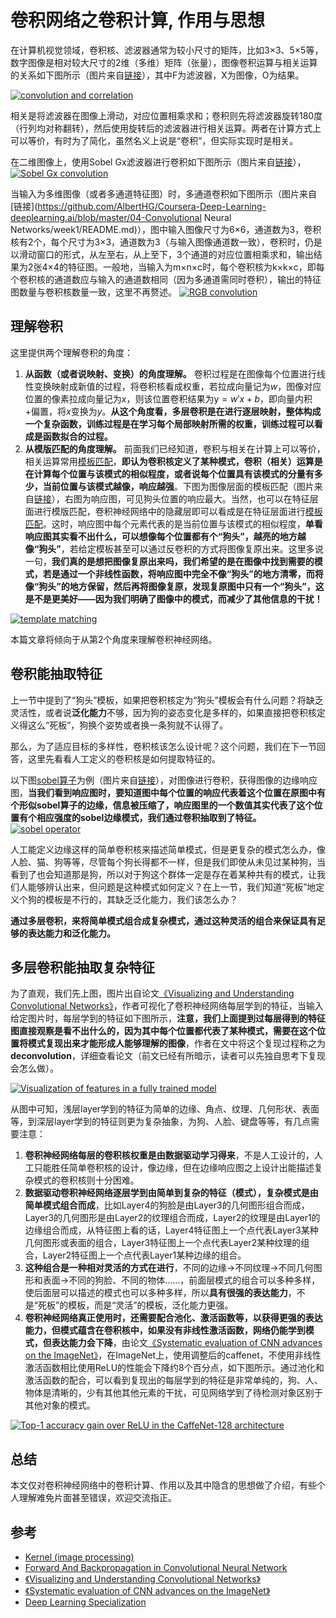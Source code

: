 # 卷积网络之卷积计算, 作用与思想

在计算机视觉领域，卷积核、滤波器通常为较小尺寸的矩阵，比如3×3、5×5等，数字图像是相对较大尺寸的2维（多维）矩阵（张量），图像卷积运算与相关运算的关系如下图所示（图片来自[链接](https://medium.com/@2017csm1006/forward-and-backpropagation-in-convolutional-neural-network-4dfa96d7b37e)），其中F为滤波器，X为图像，O为结果。

[![convolution and correlation](E:\kuisu\typora\深度学习资料\卷积网络\卷积网络之卷积计算及思想.assets\izLm3d.png)](https://s1.ax1x.com/2018/11/18/izLm3d.png)

相关是将滤波器在图像上滑动，对应位置相乘求和；卷积则先将滤波器旋转180度（行列均对称翻转），然后使用旋转后的滤波器进行相关运算。两者在计算方式上可以等价，有时为了简化，虽然名义上说是“卷积”，但实际实现时是相关。

在二维图像上，使用Sobel Gx滤波器进行卷积如下图所示（图片来自[链接](https://datascience.stackexchange.com/questions/23183/why-convolutions-always-use-odd-numbers-as-filter-size)），
[![Sobel Gx convolution](E:\kuisu\typora\深度学习资料\卷积网络\卷积网络之卷积计算及思想.assets\izLngA.png)](https://s1.ax1x.com/2018/11/18/izLngA.png)

当输入为多维图像（或者多通道特征图）时，多通道卷积如下图所示（图片来自[链接](https://github.com/AlbertHG/Coursera-Deep-Learning-deeplearning.ai/blob/master/04-Convolutional Neural Networks/week1/README.md)），图中输入图像尺寸为6×6，通道数为3，卷积核有2个，每个尺寸为3×3，通道数为3（与输入图像通道数一致），卷积时，仍是以滑动窗口的形式，从左至右，从上至下，3个通道的对应位置相乘求和，输出结果为2张4×4的特征图。一般地，当输入为m×n×c时，每个卷积核为k×k×c，即每个卷积核的通道数应与输入的通道数相同（因为多通道需同时卷积），输出的特征图数量与卷积核数量一致，这里不再赘述。
[![RGB convolution](E:\kuisu\typora\深度学习资料\卷积网络\卷积网络之卷积计算及思想.assets\izLujI.png)](https://s1.ax1x.com/2018/11/18/izLujI.png)

## 理解卷积

这里提供两个理解卷积的角度：

1. **从函数（或者说映射、变换）的角度理解。** 卷积过程是在图像每个位置进行线性变换映射成新值的过程，将卷积核看成权重，若拉成向量记为$w$，图像对应位置的像素拉成向量记为$x$，则该位置卷积结果为y$=w′x+b$，即向量内积+偏置，将$x$变换为$y$。**从这个角度看，多层卷积是在进行逐层映射，整体构成一个复杂函数，训练过程是在学习每个局部映射所需的权重，训练过程可以看成是函数拟合的过程。**
2. **从模版匹配的角度理解。** 前面我们已经知道，卷积与相关在计算上可以等价，相关运算常用[模板匹配](https://wiki2.org/en/Template_matching)，**即认为卷积核定义了某种模式，卷积（相关）运算是在计算每个位置与该模式的相似程度，或者说每个位置具有该模式的分量有多少，当前位置与该模式越像，响应越强**。下图为图像层面的模板匹配（图片来自[链接](https://docs.opencv.org/2.4/doc/tutorials/imgproc/histograms/template_matching/template_matching.html)），右图为响应图，可见狗头位置的响应最大。当然，也可以在特征层面进行模版匹配，卷积神经网络中的隐藏层即可以看成是在特征层面进行[模板匹配](https://wiki2.org/en/Template_matching)。这时，响应图中每个元素代表的是当前位置与该模式的相似程度，**单看响应图其实看不出什么，可以想像每个位置都有个“狗头”，越亮的地方越像“狗头”**，若给定模板甚至可以通过反卷积的方式将图像复原出来。这里多说一句，**我们真的是想把图像复原出来吗，我们希望的是在图像中找到需要的模式，若是通过一个非线性函数，将响应图中完全不像“狗头”的地方清零，而将像“狗头”的地方保留，然后再将图像复原，发现复原图中只有一个“狗头”，这是不是更美好——因为我们明确了图像中的模式，而减少了其他信息的干扰！**

[![template matching](E:\kuisu\typora\深度学习资料\卷积网络\卷积网络之卷积计算及思想.assets\izLQDP.png)](https://s1.ax1x.com/2018/11/18/izLQDP.png)

本篇文章将倾向于从第2个角度来理解卷积神经网络。

## 卷积能抽取特征

上一节中提到了“狗头”模板，如果把卷积核定为“狗头”模板会有什么问题？将缺乏灵活性，或者说**泛化能力**不够，因为狗的姿态变化是多样的，如果直接把卷积核定义得这么“死板”，狗换个姿势或者换一条狗就不认得了。

那么，为了适应目标的多样性，卷积核该怎么设计呢？这个问题，我们在下一节回答，这里先看看人工定义的卷积核是如何提取特征的。

以下图[sobel算子](https://wiki2.org/en/Sobel_operator)为例（图片来自[链接](https://wiki2.org/en/Sobel_operator)），对图像进行卷积，获得图像的边缘响应图，**当我们看到响应图时，要知道图中每个位置的响应代表着这个位置在原图中有个形似sobel算子的边缘，信息被压缩了，响应图里的一个数值其实代表了这个位置有个相应强度的sobel边缘模式，我们通过卷积抽取到了特征。**
[![sobel operator](E:\kuisu\typora\深度学习资料\卷积网络\卷积网络之卷积计算及思想.assets\izL3E8.png)](https://s1.ax1x.com/2018/11/18/izL3E8.png)

人工能定义边缘这样的简单卷积核来描述简单模式，但是更复杂的模式怎么办，像人脸、猫、狗等等，尽管每个狗长得都不一样，但是我们即使从未见过某种狗，当看到了也会知道那是狗，所以对于狗这个群体一定是存在着某种共有的模式，让我们人能够辨认出来，但问题是这种模式如何定义？在上一节，我们知道“死板”地定义个狗的模板是不行的，其缺乏泛化能力，我们该怎么办？

**通过多层卷积，来将简单模式组合成复杂模式，通过这种灵活的组合来保证具有足够的表达能力和泛化能力。**

## 多层卷积能抽取复杂特征

为了直观，我们先上图，图片出自论文[《Visualizing and Understanding Convolutional Networks》](https://arxiv.org/abs/1311.2901)，作者可视化了卷积神经网络每层学到的特征，当输入给定图片时，每层学到的特征如下图所示，**注意，我们上面提到过每层得到的特征图直接观察是看不出什么的，因为其中每个位置都代表了某种模式，需要在这个位置将模式复现出来才能形成人能够理解的图像**，作者在文中将这个复现过程称之为**deconvolution**，详细查看论文（前文已经有所暗示，读者可以先独自思考下复现会怎么做）。

[![Visualization of features in a fully trained model](E:\kuisu\typora\深度学习资料\卷积网络\卷积网络之卷积计算及思想.assets\izLYCQ.png)](https://s1.ax1x.com/2018/11/18/izLYCQ.png)

从图中可知，浅层layer学到的特征为简单的边缘、角点、纹理、几何形状、表面等，到深层layer学到的特征则更为复杂抽象，为狗、人脸、键盘等等，有几点需要注意：

1. **卷积神经网络每层的卷积核权重是由数据驱动学习得来**，不是人工设计的，人工只能胜任简单卷积核的设计，像边缘，但在边缘响应图之上设计出能描述复杂模式的卷积核则十分困难。
2. **数据驱动卷积神经网络逐层学到由简单到复杂的特征（模式），复杂模式是由简单模式组合而成**，比如Layer4的狗脸是由Layer3的几何图形组合而成，Layer3的几何图形是由Layer2的纹理组合而成，Layer2的纹理是由Layer1的边缘组合而成，从特征图上看的话，Layer4特征图上一个点代表Layer3某种几何图形或表面的组合，Layer3特征图上一个点代表Layer2某种纹理的组合，Layer2特征图上一个点代表Layer1某种边缘的组合。
3. **这种组合是一种相对灵活的方式在进行**，不同的边缘→不同纹理→不同几何图形和表面→不同的狗脸、不同的物体……，前面层模式的组合可以多种多样，使后面层可以描述的模式也可以多种多样，所以**具有很强的表达能力**，不是“死板”的模板，而是“灵活”的模板，泛化能力更强。
4. **卷积神经网络真正使用时，还需要配合池化、激活函数等，以获得更强的表达能力，但模式蕴含在卷积核中，如果没有非线性激活函数，网络仍能学到模式，但表达能力会下降**，由论文[《Systematic evaluation of CNN advances on the ImageNet》](https://arxiv.org/abs/1606.02228)，在ImageNet上，使用调整后的caffenet，不使用非线性激活函数相比使用ReLU的性能会下降约8个百分点，如下图所示。通过池化和激活函数的配合，可以看到复现出的每层学到的特征是非常单纯的，狗、人、物体是清晰的，少有其他其他元素的干扰，可见网络学到了待检测对象区别于其他对象的模式。

[![Top-1 accuracy gain over ReLU in the CaffeNet-128 architecture](E:\kuisu\typora\深度学习资料\卷积网络\卷积网络之卷积计算及思想.assets\izLNgs.png)](https://s1.ax1x.com/2018/11/18/izLNgs.png)

## 总结

本文仅对卷积神经网络中的卷积计算、作用以及其中隐含的思想做了介绍，有些个人理解难免片面甚至错误，欢迎交流指正。

## 参考

- [Kernel (image processing)](https://wiki2.org/en/Kernel_(image_processing))
- [Forward And Backpropagation in Convolutional Neural Network](https://medium.com/@2017csm1006/forward-and-backpropagation-in-convolutional-neural-network-4dfa96d7b37e)
- [《Visualizing and Understanding Convolutional Networks》](https://arxiv.org/abs/1311.2901)
- [《Systematic evaluation of CNN advances on the ImageNet》](https://arxiv.org/abs/1606.02228)
- [Deep Learning Specialization](https://www.deeplearning.ai/courses/)